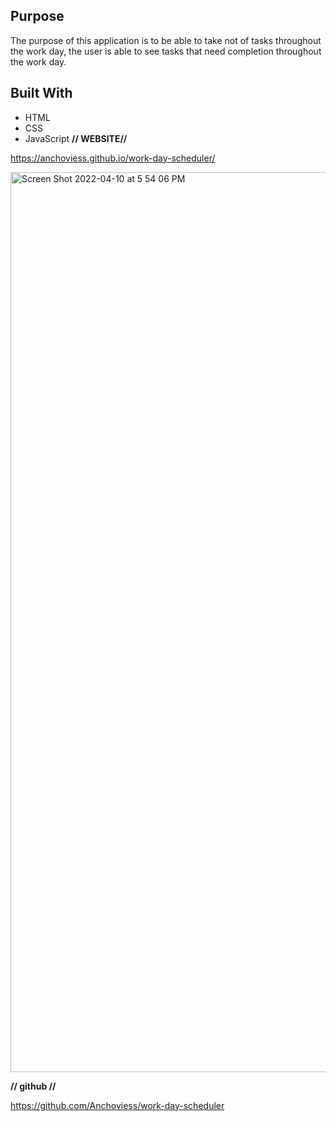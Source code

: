## Purpose
The purpose of this application is to be able to take not of tasks throughout the work day, the user is able to see tasks that need completion throughout the work day.

## Built With

- HTML
- CSS
- JavaScript
**// WEBSITE//**

https://anchoviess.github.io/work-day-scheduler/


<img width="1440" alt="Screen Shot 2022-04-10 at 5 54 06 PM" src="https://user-images.githubusercontent.com/97990379/162648430-1ed97ab9-6d48-4945-8d42-9a5aa0f72aec.png">

**// github //**

https://github.com/Anchoviess/work-day-scheduler
